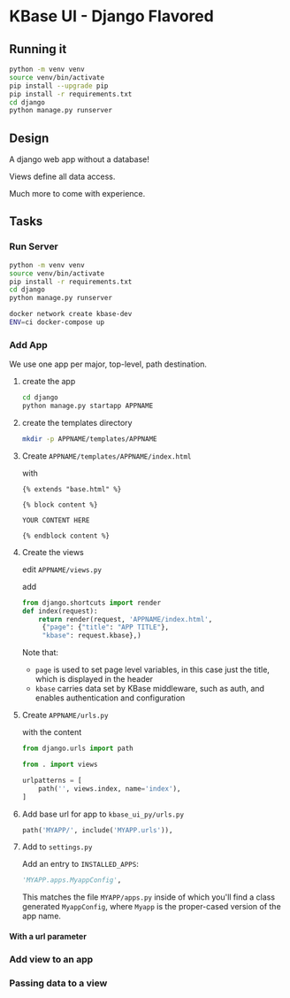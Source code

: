 # KBase UI - Django Flavored

## Running it

```bash
python -m venv venv
source venv/bin/activate
pip install --upgrade pip
pip install -r requirements.txt
cd django
python manage.py runserver
```

## Design

A django web app without a database!

Views define all data access.

Much more to come with experience.

## Tasks

### Run Server

```bash
python -m venv venv
source venv/bin/activate
pip install -r requirements.txt
cd django
python manage.py runserver
```

```bash
docker network create kbase-dev
ENV=ci docker-compose up
```

### Add App

We use one app per major, top-level, path destination.

1. create the app

   ```bash
   cd django
   python manage.py startapp APPNAME
   ```

2. create the templates directory

   ```bash
   mkdir -p APPNAME/templates/APPNAME
   ```

3. Create `APPNAME/templates/APPNAME/index.html`

   with

   ```django
   {% extends "base.html" %}

   {% block content %}

   YOUR CONTENT HERE

   {% endblock content %}
   ```

4. Create the views

   edit `APPNAME/views.py`

   add

   ```python
   from django.shortcuts import render
   def index(request):
       return render(request, 'APPNAME/index.html',
        {"page": {"title": "APP TITLE"}, 
        "kbase": request.kbase},)

   ```

   Note that:

   - `page` is used to set page level variables, in this case just the title, which is displayed in the header
   - `kbase` carries data set by KBase middleware, such as auth, and enables authentication and configuration

5. Create `APPNAME/urls.py`

   with the content

   ```python
   from django.urls import path

   from . import views

   urlpatterns = [
       path('', views.index, name='index'),
   ]
   ```

6. Add base url for app to `kbase_ui_py/urls.py`

   ```python
   path('MYAPP/', include('MYAPP.urls')),
   ```

7. Add to `settings.py`

   Add an entry to `INSTALLED_APPS`:

   ```python
   'MYAPP.apps.MyappConfig',
   ```

   This matches the file `MYAPP/apps.py` inside of which you'll find a class generated `MyappConfig`, where `Myapp` is the proper-cased version of the app name.

#### With a url parameter

### Add view to an app

### Passing data to a view
